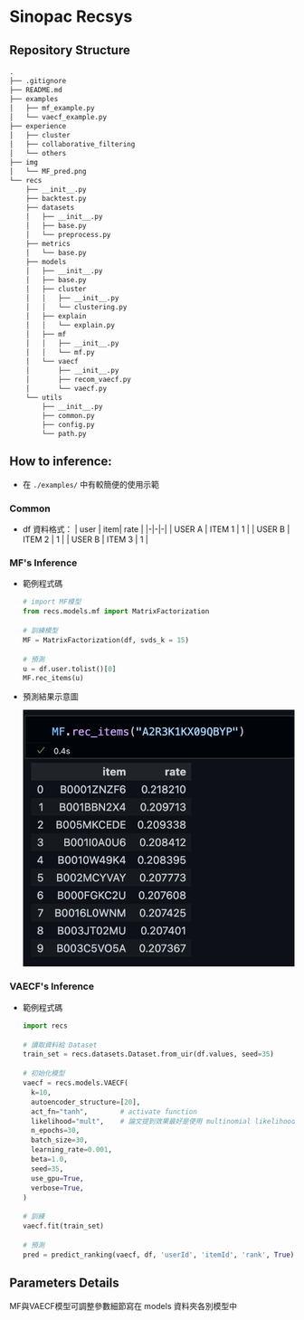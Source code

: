 # Sinopac Recsys
## Repository Structure
```
.
├── .gitignore
├── README.md
├── examples
│   ├── mf_example.py
│   └── vaecf_example.py
├── experience
│   ├── cluster
│   ├── collaborative_filtering
│   └── others
├── img
│   └── MF_pred.png
└── recs
    ├── __init__.py
    ├── backtest.py
    ├── datasets
    │   ├── __init__.py
    │   ├── base.py
    │   └── preprocess.py
    ├── metrics
    │   └── base.py
    ├── models
    │   ├── __init__.py
    │   ├── base.py
    │   ├── cluster
    │   │   ├── __init__.py
    │   │   └── clustering.py
    │   ├── explain
    │   │   └── explain.py
    │   ├── mf
    │   │   ├── __init__.py
    │   │   └── mf.py
    │   └── vaecf
    │       ├── __init__.py
    │       ├── recom_vaecf.py
    │       └── vaecf.py
    └── utils
        ├── __init__.py
        ├── common.py
        ├── config.py
        └── path.py
```
## How to inference:
- 在 `./examples/` 中有較簡便的使用示範
### Common
- df 資料格式：
    | user | item| rate |
    |-|-|-|
    | USER A | ITEM 1 | 1 |
    | USER B | ITEM 2 | 1 | 
    | USER B | ITEM 3 | 1 | 
### MF's Inference
- 範例程式碼
  ```python
  # import MF模型
  from recs.models.mf import MatrixFactorization 
  
  # 訓練模型
  MF = MatrixFactorization(df, svds_k = 15)

  # 預測
  u = df.user.tolist()[0]
  MF.rec_items(u)
  ```
- 預測結果示意圖

  ![img](img/MF_pred.png)
  
### VAECF's Inference
- 範例程式碼
  ```python
  import recs

  # 讀取資料給 Dataset
  train_set = recs.datasets.Dataset.from_uir(df.values, seed=35)

  # 初始化模型
  vaecf = recs.models.VAECF(
    k=10,
    autoencoder_structure=[20],
    act_fn="tanh",        # activate function
    likelihood="mult",    # 論文提到效果最好是使用 multinomial likelihood
    n_epochs=30,
    batch_size=30,
    learning_rate=0.001,
    beta=1.0,
    seed=35,
    use_gpu=True,
    verbose=True,
  )

  # 訓練
  vaecf.fit(train_set)

  # 預測
  pred = predict_ranking(vaecf, df, 'userId', 'itemId', 'rank', True)
  ```

## Parameters Details
MF與VAECF模型可調整參數細節寫在 models 資料夾各別模型中